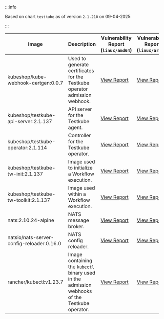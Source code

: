 :::info

Based on chart `testkube` as of version `2.1.210` on 09-04-2025

:::

| Image | Description | Vulnerability Report (`linux/amd64`) | Vulnerability Report (`linux/arm64`) | Docker Image |
|-------|-------------|----------------------------------------|----------------------------------------|--------------|
| kubeshop/kube-webhook-certgen:0.0.7 | Used to generate certificates for the Testkube operator admission webhook. | [View Report](./kube-webhook-certgen-0.0.7_linux_amd64.md) | [View Report](./kube-webhook-certgen-0.0.7_linux_arm64.md) | [View Image](https://hub.docker.com/layers/kubeshop/kube-webhook-certgen/0.0.7/images/sha256-99c5ac7ef7cf17b180a3ae9d11144120ff203017d6bd805dc95ab2648a5a6e7e?context=explore) |
| kubeshop/testkube-api-server:2.1.137 | API server for the Testkube agent. | [View Report](./testkube-api-server-2.1.137_linux_amd64.md) | [View Report](./testkube-api-server-2.1.137_linux_arm64.md) | [View Image](https://hub.docker.com/layers/kubeshop/testkube-api-server/2.1.137/images/sha256-f80e09322358ae64dff8cce347be5311156f66c1e09b7ad0a52c4d1a6b6827dc?context=explore) |
| kubeshop/testkube-operator:2.1.114 | Controller for the Testkube operator. | [View Report](./testkube-operator-2.1.114_linux_amd64.md) | [View Report](./testkube-operator-2.1.114_linux_arm64.md) | [View Image](https://hub.docker.com/layers/kubeshop/testkube-operator/2.1.114/images/sha256-991e29661ac75736b10a7ec5a1dc37076c0c1e21195c2e1fe0df6ed8a0d39964?context=explore) |
| kubeshop/testkube-tw-init:2.1.137 | Image used to initialize a Workflow execution. | [View Report](./testkube-tw-init-2.1.137_linux_amd64.md) | [View Report](./testkube-tw-init-2.1.137_linux_arm64.md) | [View Image](https://hub.docker.com/layers/kubeshop/testkube-tw-init/2.1.137/images/sha256-b952cd3f640e63834ffd6e74f29339b6bbb466d8e18b9561ecde5ecf3601a572?context=explore) |
| kubeshop/testkube-tw-toolkit:2.1.137 | Image used within a Workflow execution. | [View Report](./testkube-tw-toolkit-2.1.137_linux_amd64.md) | [View Report](./testkube-tw-toolkit-2.1.137_linux_arm64.md) | [View Image](https://hub.docker.com/layers/kubeshop/testkube-tw-toolkit/2.1.137/images/sha256-eb27a6375c907dfcda1b096b5161ed49294cc50b116d924a29d80094c9fb1d96?context=explore) |
| nats:2.10.24-alpine | NATS message broker. | [View Report](./nats-2.10.24-alpine_linux_amd64.md) | [View Report](./nats-2.10.24-alpine_linux_arm64.md) | [View Image](https://hub.docker.com/layers/library/nats/2.10.24-alpine/images/sha256-d13ec5ce79a02e1be937820dd36db611e25bd0c08cd9947fa9a5d52a56bf91fc?context=explore) |
| natsio/nats-server-config-reloader:0.16.0 | NATS config reloader. | [View Report](./nats-server-config-reloader-0.16.0_linux_amd64.md) | [View Report](./nats-server-config-reloader-0.16.0_linux_arm64.md) | [View Image](https://hub.docker.com/layers/natsio/nats-server-config-reloader/0.16.0/images/sha256-6e1f185d0f39fdf6032872bd20f1ce134d4e18c923d55f7cf93d40afcf6a8ffe?context=explore) |
| rancher/kubectl:v1.23.7 | Image containing the `kubectl` binary used in the admission webhooks of the Testkube operator. | [View Report](./kubectl-v1.23.7_linux_amd64.md) | [View Report](./kubectl-v1.23.7_linux_arm64.md) | [View Image](https://hub.docker.com/layers/rancher/kubectl/v1.23.7/images/sha256-139cffe27d95d9b3cdeb782a7456cf5eb6a2d18b7a90b85a2c0bde4ff295bae8?context=explore) |
